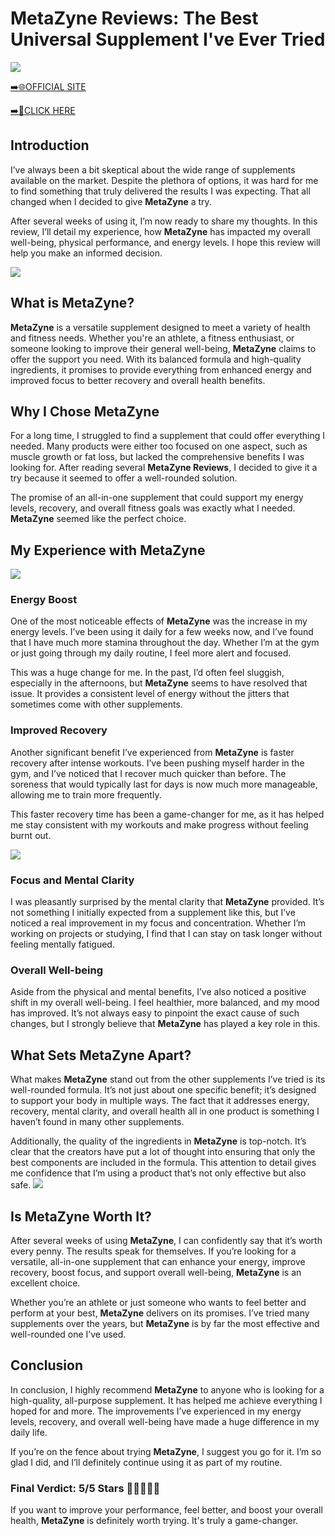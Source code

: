 # MetaZyne Reviews: The Best Universal Supplement I've Ever Tried

[![](https://static.vecteezy.com/system/resources/thumbnails/019/896/014/small/buy-now-gradient-button-with-cart-symbol-buy-now-illustration-png.png)](https://edetoop.top/lander/sugarpreland-1/metazyne.html) 

[➡️🌐OFFICIAL SITE](https://edetoop.top/lander/sugarpreland-1/metazyne.html) 

[➡️🔗CLICK HERE](https://edetoop.top/lander/sugarpreland-1/metazyne.html) 


## Introduction

I’ve always been a bit skeptical about the wide range of supplements available on the market. Despite the plethora of options, it was hard for me to find something that truly delivered the results I was expecting. That all changed when I decided to give **MetaZyne** a try.

After several weeks of using it, I’m now ready to share my thoughts. In this review, I’ll detail my experience, how **MetaZyne** has impacted my overall well-being, physical performance, and energy levels. I hope this review will help you make an informed decision. 

[![](https://wallpapers.com/images/hd/red-order-now-button-udg4jcj4arvn8b0n-2.png)](https://edetoop.top/lander/sugarpreland-1/metazyne.html)  

## What is MetaZyne?

**MetaZyne** is a versatile supplement designed to meet a variety of health and fitness needs. Whether you're an athlete, a fitness enthusiast, or someone looking to improve their general well-being, **MetaZyne** claims to offer the support you need. With its balanced formula and high-quality ingredients, it promises to provide everything from enhanced energy and improved focus to better recovery and overall health benefits.

## Why I Chose MetaZyne

For a long time, I struggled to find a supplement that could offer everything I needed. Many products were either too focused on one aspect, such as muscle growth or fat loss, but lacked the comprehensive benefits I was looking for. After reading several **MetaZyne Reviews**, I decided to give it a try because it seemed to offer a well-rounded solution.

The promise of an all-in-one supplement that could support my energy levels, recovery, and overall fitness goals was exactly what I needed. **MetaZyne** seemed like the perfect choice.

## My Experience with MetaZyne

[![](https://static.vecteezy.com/system/resources/thumbnails/019/896/014/small/buy-now-gradient-button-with-cart-symbol-buy-now-illustration-png.png)](https://edetoop.top/lander/sugarpreland-1/metazyne.html)

### Energy Boost

One of the most noticeable effects of **MetaZyne** was the increase in my energy levels. I’ve been using it daily for a few weeks now, and I’ve found that I have much more stamina throughout the day. Whether I’m at the gym or just going through my daily routine, I feel more alert and focused.

This was a huge change for me. In the past, I’d often feel sluggish, especially in the afternoons, but **MetaZyne** seems to have resolved that issue. It provides a consistent level of energy without the jitters that sometimes come with other supplements.

### Improved Recovery

Another significant benefit I’ve experienced from **MetaZyne** is faster recovery after intense workouts. I’ve been pushing myself harder in the gym, and I’ve noticed that I recover much quicker than before. The soreness that would typically last for days is now much more manageable, allowing me to train more frequently.

This faster recovery time has been a game-changer for me, as it has helped me stay consistent with my workouts and make progress without feeling burnt out.

[![](https://wallpapers.com/images/hd/red-order-now-button-udg4jcj4arvn8b0n-2.png)](https://edetoop.top/lander/sugarpreland-1/metazyne.html)  

### Focus and Mental Clarity

I was pleasantly surprised by the mental clarity that **MetaZyne** provided. It’s not something I initially expected from a supplement like this, but I’ve noticed a real improvement in my focus and concentration. Whether I’m working on projects or studying, I find that I can stay on task longer without feeling mentally fatigued.

### Overall Well-being

Aside from the physical and mental benefits, I’ve also noticed a positive shift in my overall well-being. I feel healthier, more balanced, and my mood has improved. It’s not always easy to pinpoint the exact cause of such changes, but I strongly believe that **MetaZyne** has played a key role in this.

## What Sets MetaZyne Apart?

What makes **MetaZyne** stand out from the other supplements I’ve tried is its well-rounded formula. It’s not just about one specific benefit; it’s designed to support your body in multiple ways. The fact that it addresses energy, recovery, mental clarity, and overall health all in one product is something I haven’t found in many other supplements.

Additionally, the quality of the ingredients in **MetaZyne** is top-notch. It’s clear that the creators have put a lot of thought into ensuring that only the best components are included in the formula. This attention to detail gives me confidence that I’m using a product that’s not only effective but also safe.
[![](https://static.vecteezy.com/system/resources/thumbnails/019/896/014/small/buy-now-gradient-button-with-cart-symbol-buy-now-illustration-png.png)](https://edetoop.top/lander/sugarpreland-1/metazyne.html)
## Is MetaZyne Worth It?

After several weeks of using **MetaZyne**, I can confidently say that it’s worth every penny. The results speak for themselves. If you’re looking for a versatile, all-in-one supplement that can enhance your energy, improve recovery, boost focus, and support overall well-being, **MetaZyne** is an excellent choice.

Whether you’re an athlete or just someone who wants to feel better and perform at your best, **MetaZyne** delivers on its promises. I’ve tried many supplements over the years, but **MetaZyne** is by far the most effective and well-rounded one I’ve used.

## Conclusion

In conclusion, I highly recommend **MetaZyne** to anyone who is looking for a high-quality, all-purpose supplement. It has helped me achieve everything I hoped for and more. The improvements I’ve experienced in my energy levels, recovery, and overall well-being have made a huge difference in my daily life.

If you’re on the fence about trying **MetaZyne**, I suggest you go for it. I’m so glad I did, and I’ll definitely continue using it as part of my routine.

### Final Verdict: 5/5 Stars 🌟🌟🌟🌟🌟

If you want to improve your performance, feel better, and boost your overall health, **MetaZyne** is definitely worth trying. It's truly a game-changer.
